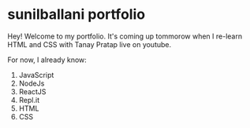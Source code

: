 # sunilballani portfolio

Hey! Welcome to my portfolio. It's coming up tommorow when I re-learn HTML and CSS with Tanay Pratap live on youtube.  

For now, I already know:

1. JavaScript
1. NodeJs
1. ReactJS
1. Repl.it
1. HTML
1. CSS
